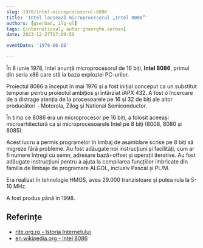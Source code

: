 ```yaml
---
slug: 1978/intel-microprocesorul-8086
title: 'Intel lansează microprocesorul „Intel 8086”'
authors: [gserban, ilg-ul]
tags: [international, autor:gheorghe.serban]
date: 2023-12-27T17:09:59

eventDate: '1978-06-08'

---
```


În 8 iunie 1978, Intel anunță microprocesorul de 16 biți, **Intel 8086**,
primul din seria x86 care stă la baza exploziei PC-urilor.

<!-- truncate -->

Proiectul 8086 a început în mai 1976 și a fost inițial conceput ca
un substitut temporar pentru proiectul ambițios și întârziat iAPX 432.
A fost o încercare de a distrage atenția de la procesoarele pe 16 și 32
de biți ale altor producători - Motorola, Zilog și National Semiconductor.

În timp ce 8086 era un microprocesor pe 16 biți, a folosit aceeași
microarhitectură ca și microprocesoarele Intel pe 8 biți (8008, 8080 și 8085).

Acest lucru a permis programelor în limbaj de asamblare scrise pe 8 biți
să migreze fără probleme. Au fost adăugate noi instrucțiuni și
facilități, cum ar fi numere întregi cu semn, adresare bază+offset și
operații iterative. Au fost adăugate instrucțiuni pentru a
ajuta la compilarea funcțiilor imbricate din familia de limbaje de
programare ALGOL, inclusiv Pascal și PL/M.

Era realizat în tehnologie HMOS, avea 29.000 tranzistoare și putea
rula la 5-10 MHz.

A fost produs până în 1998.

## Referințe

- [rite.org.ro - Istoria Internetului](https://rite.org.ro/istoria-internetului/)
- [en.wikipedia.org - Intel 8086](https://en.wikipedia.org/wiki/Intel_8086)
